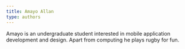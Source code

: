 ```yaml
---
title: Amayo Allan
type: authors
---
```

Amayo is an undergraduate student interested in mobile application development and design. Apart from computing he plays rugby for fun.
